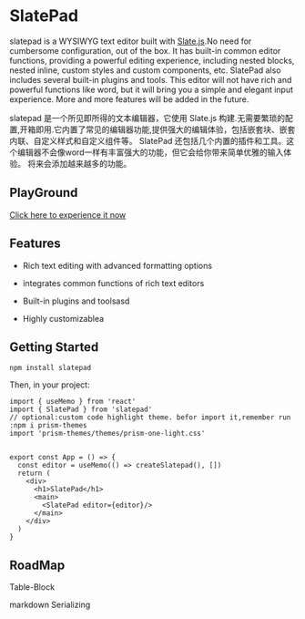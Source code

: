 # SlatePad

slatepad is a WYSIWYG text editor built with [Slate.js](https://github.com/ianstormtaylor/slate).No need for cumbersome configuration, out of the box. It has built-in common editor functions, providing a powerful editing experience, including nested blocks, nested inline, custom styles and custom components, etc. SlatePad also includes several built-in plugins and tools. This editor will not have rich and powerful functions like word, but it will bring you a simple and elegant input experience. More and more features will be added in the future.

slatepad 是一个所见即所得的文本编辑器，它使用 Slate.js 构建.无需要繁琐的配置,开箱即用.它内置了常见的编辑器功能,提供强大的编辑体验，包括嵌套块、嵌套内联、自定义样式和自定义组件等。 SlatePad 还包括几个内置的插件和工具。这个编辑器不会像word一样有丰富强大的功能，但它会给你带来简单优雅的输入体验。 将来会添加越来越多的功能。

## PlayGround

[Click here to experience it now](https://qirong77.github.io/SlatePad/)

## Features

- Rich text editing with advanced formatting options
- integrates common functions of rich text editors
- Built-in plugins and toolsasd

- Highly customizablea



## Getting Started

```
npm install slatepad
```

Then, in your project:

```
import { useMemo } from 'react'
import { SlatePad } from 'slatepad'
// optional:custom code highlight theme. befor import it,remember run :npm i prism-themes
import 'prism-themes/themes/prism-one-light.css'


export const App = () => {
  const editor = useMemo(() => createSlatepad(), [])
  return (
    <div>
      <h1>SlatePad</h1>
      <main>
        <SlatePad editor={editor}/>
      </main>
    </div>
  )
}
```



## RoadMap

Table-Block

markdown Serializing
